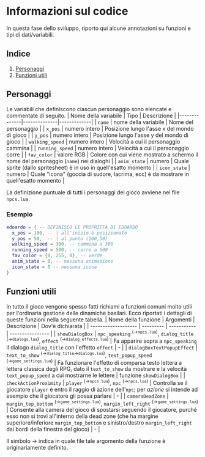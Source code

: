 # Informazioni sul codice
In questa fase dello sviluppo, riporto qui alcune annotazioni su funzioni e tipi di dati/variabili.

## Indice
1. [Personaggi](#personaggi)
2. [Funzioni utili](#funzioni-utili)

## Personaggi
Le variabili che definiscono ciascun personaggio sono elencate e commentate di seguito.
| Nome della variabile | Tipo | Descrizione |
|--------------|--------------|-------------|
| `name`       | nome della variabile | Nome del personaggio |
| `x_pos`      | numero intero | Posizione lungo l'asse x del mondo di gioco |
| `y_pos`      | numero intero | Posizione lungo l'asse y del mondo di gioco |
| `walking_speed` | numero intero | Velocità a cui il personaggio cammina |
| `running_speed` | numero intero | Velocità a cui il personaggio corre |
| `fav_color`  | valore RGB | Colore con cui viene mostrato a schermo il nome del personaggio (`name`) nei dialoghi |
| `anim_state` | numero | Quale sprite (dallo spritesheet) è in uso in quell'esatto momento |
| `icon_state` | numero | Quale "icona" (goccia di sudore, lacrima, ecc) è da mostrare in quell'esatto momento |

La definizione puntuale di tutti i personaggi del gioco avviene nel file `npcs.lua`.

### Esempio
```lua
edoardo = { -- DEFINISCO LE PROPRIETÀ DI EDOARDO
  x_pos = 100, -- | all'inizio è posizionato
  y_pos = 50,  -- | al punto (100,50)
  walking_speed = 300, -- cammina a 300
  running_speed = 500, -- corre a 500
  fav_color = {0, 255, 0}, -- verde
  anim_state = 0, -- nessuna animazione
  icon_state = 0 -- nessuna icona
}
```

## Funzioni utili
In tutto il gioco vengono spesso fatti richiami a funzioni comuni molto utili per l'ordinaria gestione delle dinamiche basilari. Ecco riportati i dettagli di queste funzioni nella seguente tabella.
| Nome della funzione | Argomenti | Descrizione | Dov'è dichiarata |
| ------------------- | --------- | ----------- | ---------------- |
| `showDialogBox` | `npc_speaking` <sup>(→<code>npcs.lua</code>)</sup>, `dialog_title` <sup>(→<code>dialogs.lua</code>)</sup>, `effect` <sup>(→<code>dialog_effects.lua</code>)</sup> | Fa apparire sopra a `npc_speaking` il dialogo `dialog_title` con l'effetto `effect` | - |
| `dialogBoxTextPopupEffect` | `text_to_show` <sup>(→<code>dialog_title</code>→<code>dialogs.lua</code>)</sup>, `text_popup_speed` <sup>(→<code>game_settings.lua</code>)</sup> | Fa funzionare l'effetto di comparsa testo lettera a lettera classica degli RPG, dato il `text_to_show` da mostrare e la velocità `text_popup_speed` a cui mostrarne le lettere | funzione `showDialogBox` |
| `checkActionProximity` | `player` <sup>(→<code>npcs.lua</code>)</sup>, `npc` <sup>(→<code>npcs.lua</code>)</sup> | Controlla se il giocatore `player` è entro il raggio di azione dell'`npc`; per *azione* si intende ad esempio che il giocatore gli possa parlare | - |
| `cameraDeadZone` | `margin_top_bottom` <sup>(→<code>game_settings.lua</code>)</sup>, `margin_left_right` <sup>(→<code>game_settings.lua</code>)</sup> | Consente alla camera del gioco di spostarsi seguendo il giocatore, purché esso non si trovi all'interno della dead zone (che ha margine superiore/inferiore `margin_top_bottom` e sinistro/destro `margin_left_right` dai bordi della finestra del gioco) | - |

Il simbolo → indica in quale file tale argomento della funzione è originariamente definito.
